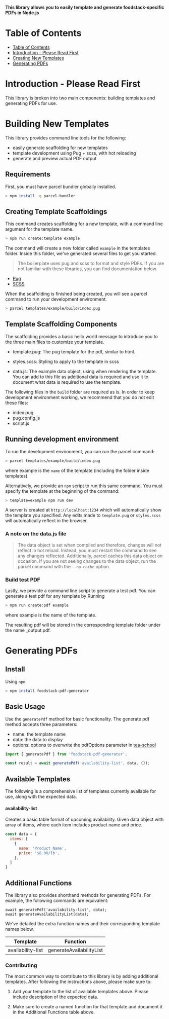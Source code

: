 **This library allows you to easily template and generate foodstack-specific PDFs in Node.js**

# Table of Contents

- [Table of Contents](#table-of-contents)
- [Introduction - Please Read First](#introduction)
- [Creating New Templates](#creating-templates)
- [Generating PDFs](#generating-pdfs)

<a name="introduction"></a>
# Introduction - Please Read First

This library is broken into two main components: building templates and generating PDFs for use.  

<a name="creating-templates"></a>
# Building New Templates

This library provides command line tools for the following:
* easily generate scaffolding for new templates
* template development using Pug + scss, with hot reloading
* generate and preview actual PDF output

## Requirements

First, you must have parcel bundler globally installed.
```bash
> npm install -g parcel-bundler
```

## Creating Template Scaffoldings
This command creates scaffolding for a new template, with a command line argument for the template name.

```bash
> npm run create:template example
```  

The command will create a new folder called `example` in the templates folder. Inside this folder, we've generated several files to get you started.

> The boilerplate uses pug and scss to format and style PDFs. If you are not familiar with these libraries, you can find documentation below.
* [Pug](https://pugjs.org)
* [SCSS](https://sass-lang.com/documentation/syntax)

When the scaffolding is finished being created, you will see a parcel command to run your development environment.

```bash
> parcel templates/example/build/index.pug
```

## Template Scaffolding Components

The scaffolding provides a basic hello world message to introduce you to the three main files to customize your template.

* template.pug: The pug template for the pdf, similar to html.

* styles.scss: Styling to apply to the template in scss

* data.js: The example data object, using when rendering the template.  You can add to this file as additional data is required and use it to document what data is required to use the template.

The following files in the `build` folder are required as is. In order to keep development environment working, we recommend that you do not edit these files:
* index.pug
* pug.config.js
* script.js

## Running development environment
To run the development environment, you can run the parcel command:
```bash
> parcel templates/example/build/index.pug
```
where example is the `name` of the template (including the folder inside templates).

Alternatively, we provide an `npm` script to run this same command.  You must specify the template at the beginning of the command:

```bash
> template=example npm run dev
```

A server is created at `http://localhost:1234` which will automatically show the template you specified.  Any edits made to `template.pug` or `styles.scss` will automatically reflect in the browser.

### A note on the data.js file

> The data object is set when compiled and therefore, changes will not reflect in hot reload.  Instead, you must restart the command to see any changes reflected.  Additionally, parcel caches this data object on occasion.  If you are not seeing changes to the data object, run the parcel command with the `--no-cache` option.

### Build test PDF
Lastly, we provide a command line script to generate a test pdf.  You can generate a test pdf for any template by Running

```bash
> npm run create:pdf example
```
where example is the name of the template.  

The resulting pdf will be stored in the corresponding template folder under the name _output.pdf.


<a name="generating-pdfs"></a>
# Generating PDFs

## Install
Using `npm`

```bash
> npm install foodstack-pdf-generator
```

## Basic Usage
Use the `generatePdf` method for basic functionality.  The generate pdf method accepts three parameters:

* name: the template name
* data: the data to display
* options: options to overwrite the pdfOptions parameter in [tea-school](https://github.com/AmirTugi/tea-school)

```javascript
import { generatePdf } from 'foodstack-pdf-generator';

const result = await generatePdf('availability-list', data, {});
```

## Available Templates
The following is a comprehensive list of templates currently available for use, along with the expected data.

#### availability-list
Creates a basic table format of upcoming availability.  Given data object with array of items, where each item includes product name and price.

```javascript
const data = {
  items: [
    {
      name: 'Product Name',
      price: '$8.00/lb',
    },
  ]
}
```

## Additional Functions
The library also provides shorthand methods for generating PDFs. For example, the following commands are equivalent:

```
await generatePdf('availability-list', data);
await generateAvailabilityList(data);
```

We've detailed the extra function names and their corresponding template names below.

| Template | Function |
| -------- | -------- |
| availability-list | generateAvailabilityList |


### Contributing
The most common way to contribute to this library is by adding additional templates.  After following the instructions above, please make sure to:

1. Add your template to the list of available templates above.  Please include description of the expected data.

2. Make sure to create a named function for that template and document it in the Additional Functions table above.
